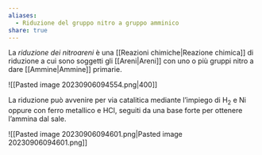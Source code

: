 ```yaml
---
aliases:
  - Riduzione del gruppo nitro a gruppo amminico
share: true
---
```


La *riduzione dei nitroareni* è una [[Reazioni chimiche|Reazione chimica]] di riduzione a cui sono soggetti gli [[Areni|Areni]] con uno o più gruppi nitro a dare [[Ammine|Ammine]] primarie.

![[Pasted image 20230906094554.png|400]]

La riduzione può avvenire per via catalitica mediante l’impiego di H<sub>2</sub> e Ni oppure con ferro metallico e HCl, seguiti da una base forte per ottenere l’ammina dal sale.

![[Pasted image 20230906094601.png|Pasted image 20230906094601.png]]